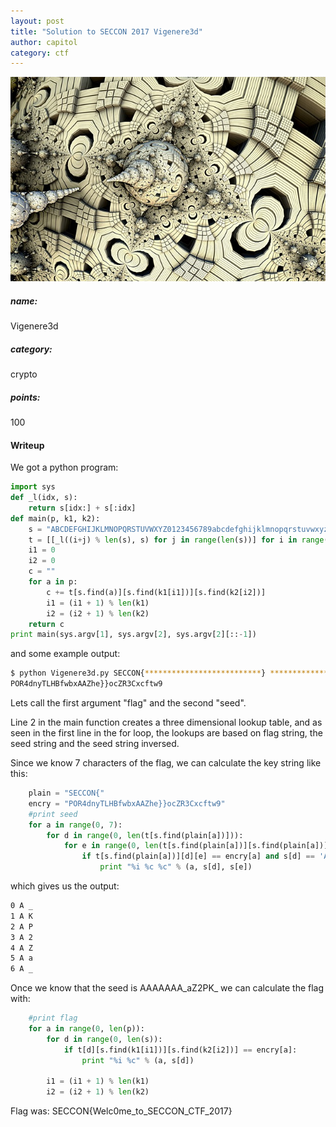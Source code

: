 ```yaml
---
layout: post
title: "Solution to SECCON 2017 Vigenere3d"
author: capitol
category: ctf
---
```

![fractal](/images/fractal.jpg)

##### name:
Vigenere3d

##### category:
crypto

##### points:
100

#### Writeup

We got a python program:

```python
import sys
def _l(idx, s):
    return s[idx:] + s[:idx]
def main(p, k1, k2):
    s = "ABCDEFGHIJKLMNOPQRSTUVWXYZ0123456789abcdefghijklmnopqrstuvwxyz_{}"
    t = [[_l((i+j) % len(s), s) for j in range(len(s))] for i in range(len(s))]
    i1 = 0
    i2 = 0
    c = ""
    for a in p:
        c += t[s.find(a)][s.find(k1[i1])][s.find(k2[i2])]
        i1 = (i1 + 1) % len(k1)
        i2 = (i2 + 1) % len(k2)
    return c
print main(sys.argv[1], sys.argv[2], sys.argv[2][::-1])
```

and some example output:

```bash
$ python Vigenere3d.py SECCON{**************************} **************
POR4dnyTLHBfwbxAAZhe}}ocZR3Cxcftw9
```

Lets call the first argument "flag" and the second "seed".

Line 2 in the main function creates a three dimensional lookup table, and as seen in the
 first line in the for loop, the lookups are based on flag string, the seed string and
 the seed string inversed.

Since we know 7 characters of the flag, we can calculate the key string like this:
```python
    plain = "SECCON{"
    encry = "POR4dnyTLHBfwbxAAZhe}}ocZR3Cxcftw9"
    #print seed
    for a in range(0, 7):
        for d in range(0, len(t[s.find(plain[a])])):
            for e in range(0, len(t[s.find(plain[a])][s.find(plain[a])])):
                if t[s.find(plain[a])][d][e] == encry[a] and s[d] == 'A':
                    print "%i %c %c" % (a, s[d], s[e])
```

which gives us the output:

```bash
0 A _
1 A K
2 A P
3 A 2
4 A Z
5 A a
6 A _
```

Once we know that the seed is AAAAAAA_aZ2PK_ we can calculate the flag with:
```python
    #print flag
    for a in range(0, len(p)):
        for d in range(0, len(s)):
            if t[d][s.find(k1[i1])][s.find(k2[i2])] == encry[a]:
                print "%i %c" % (a, s[d])

        i1 = (i1 + 1) % len(k1)
        i2 = (i2 + 1) % len(k2)
```

Flag was: SECCON{Welc0me_to_SECCON_CTF_2017}
